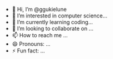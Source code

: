 - 👋 Hi, I’m @ggukielune
- 👀 I’m interested in computer science...
- 🌱 I’m currently learning coding...
- 💞️ I’m looking to collaborate on ...
- 📫 How to reach me ...
- 😄 Pronouns: ...
- ⚡ Fun fact: ...

<!---
ggukielune/ggukielune is a ✨ special ✨ repository because its `README.md` (this file) appears on your GitHub profile.
You can click the Preview link to take a look at your changes.
--->
